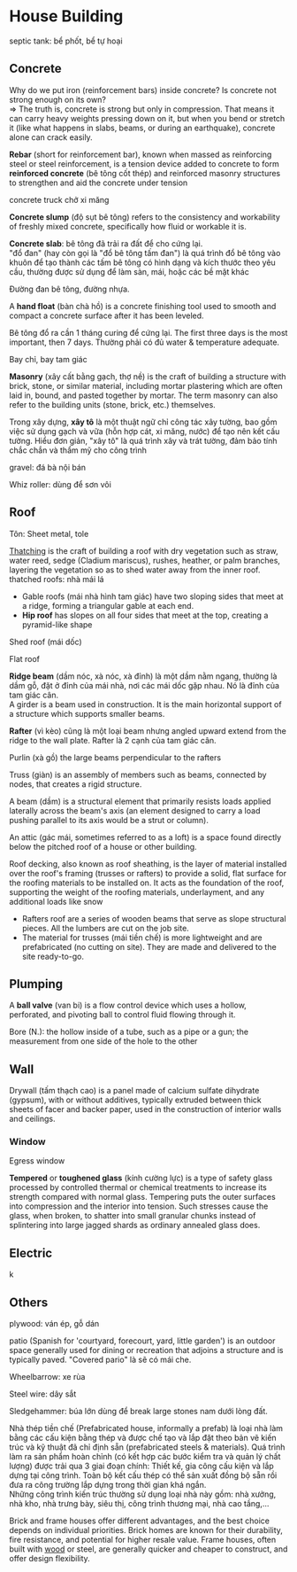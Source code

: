 # House Building

septic tank: bể phốt, bể tự hoại

## Concrete

Why do we put iron (reinforcement bars) inside concrete? Is concrete not strong enough on its own?  
=> The truth is, concrete is strong but only in compression. That means it can carry heavy weights pressing down on it, but when you bend or stretch it (like what happens in slabs, beams, or during an earthquake), concrete alone can crack easily.

**Rebar** (short for reinforcement bar), known when massed as reinforcing steel or steel reinforcement, is a tension device added to concrete to form **reinforced concrete** (bê tông cốt thép) and reinforced masonry structures to strengthen and aid the concrete under tension

concrete truck chở xi măng

**Concrete slump** (độ sụt bê tông) refers to the consistency and workability of freshly mixed concrete, specifically how fluid or workable it is.

**Concrete slab**: bê tông đã trải ra đất để cho cứng lại.  
"đổ đan" (hay còn gọi là "đổ bê tông tấm đan") là quá trình đổ bê tông vào khuôn để tạo thành các tấm bê tông có hình dạng và kích thước theo yêu cầu, thường được sử dụng để làm sàn, mái, hoặc các bề mặt khác

Đường đan bê tông, đường nhựa.

A **hand float** (bàn chà hồ) is a concrete finishing tool used to smooth and compact a concrete surface after it has been leveled.

Bê tông đổ ra cần 1 tháng curing để cứng lại. The first three days is the most important, then 7 days. Thường phải có đủ water & temperature adequate.

Bay chỉ, bay tam giác

**Masonry** (xây cất bằng gạch, thợ nề) is the craft of building a structure with brick, stone, or similar material, including mortar plastering which are often laid in, bound, and pasted together by mortar. The term masonry can also refer to the building units (stone, brick, etc.) themselves.

Trong xây dựng, **xây tô** là một thuật ngữ chỉ công tác xây tường, bao gồm việc sử dụng gạch và vữa (hỗn hợp cát, xi măng, nước) để tạo nên kết cấu tường. Hiểu đơn giản, "xây tô" là quá trình xây và trát tường, đảm bảo tính chắc chắn và thẩm mỹ cho công trình

gravel: đá bà nội bán

Whiz roller: dùng để sơn vôi

## Roof

Tôn: Sheet metal, tole

[Thatching](https://en.wikipedia.org/wiki/Thatching) is the craft of building a roof with dry vegetation such as straw, water reed, sedge (Cladium mariscus), rushes, heather, or palm branches, layering the vegetation so as to shed water away from the inner roof.  
thatched roofs: nhà mái lá

- Gable roofs (mái nhà hình tam giác) have two sloping sides that meet at a ridge, forming a triangular gable at each end.
- **Hip roof** has slopes on all four sides that meet at the top, creating a pyramid-like shape

Shed roof (mái dốc)

Flat roof

**Ridge beam** (dầm nóc, xà nóc, xà đỉnh) là một dầm nằm ngang, thường là dầm gỗ, đặt ở đỉnh của mái nhà, nơi các mái dốc gặp nhau. Nó là đỉnh của tam giác cân.  
A girder is a beam used in construction. It is the main horizontal support of a structure which supports smaller beams.

**Rafter** (vì kèo) cũng là một loại beam nhưng angled upward extend from the ridge to the wall plate. Rafter là 2 cạnh của tam giác cân.

Purlin (xà gồ) the large beams perpendicular to the rafters

Truss (giàn) is an assembly of members such as beams, connected by nodes, that creates a rigid structure.

A beam (dầm) is a structural element that primarily resists loads applied laterally across the beam's axis (an element designed to carry a load pushing parallel to its axis would be a strut or column).

An attic (gác mái, sometimes referred to as a loft) is a space found directly below the pitched roof of a house or other building.

Roof decking, also known as roof sheathing, is the layer of material installed over the roof's framing (trusses or rafters) to provide a solid, flat surface for the roofing materials to be installed on. It acts as the foundation of the roof, supporting the weight of the roofing materials, underlayment, and any additional loads like snow

- Rafters roof are a series of wooden beams that serve as slope structural pieces. All the lumbers are cut on the job site.
- The material for trusses (mái tiền chế) is more lightweight and are prefabricated (no cutting on site). They are made and delivered to the site ready-to-go.

## Plumping

A **ball valve** (van bi) is a flow control device which uses a hollow, perforated, and pivoting ball to control fluid flowing through it.

Bore (N.): the hollow inside of a tube, such as a pipe or a gun; the measurement from one side of the hole to the other

## Wall

Drywall (tấm thạch cao) is a panel made of calcium sulfate dihydrate (gypsum), with or without additives, typically extruded between thick sheets of facer and backer paper, used in the construction of interior walls and ceilings.

### Window

Egress window

**Tempered** or **toughened glass** (kính cường lực) is a type of safety glass processed by controlled thermal or chemical treatments to increase its strength compared with normal glass. Tempering puts the outer surfaces into compression and the interior into tension. Such stresses cause the glass, when broken, to shatter into small granular chunks instead of splintering into large jagged shards as ordinary annealed glass does.

## Electric

k

## Others

plywood: ván ép, gỗ dán

patio (Spanish for 'courtyard, forecourt, yard, little garden') is an outdoor space generally used for dining or recreation that adjoins a structure and is typically paved. "Covered pario" là sẽ có mái che.

Wheelbarrow: xe rùa

Steel wire: dây sắt

Sledgehammer: búa lớn dùng để break large stones nam dưới lòng đất.

Nhà thép tiền chế (Prefabricated house, informally a prefab) là loại nhà làm bằng các cấu kiện bằng thép và được chế tạo và lắp đặt theo bản vẽ kiến trúc và kỹ thuật đã chỉ định sẵn (prefabricated steels & materials). Quá trình làm ra sản phẩm hoàn chỉnh (có kết hợp các bước kiểm tra và quản lý chất lượng) được trải qua 3 giai đoạn chính: Thiết kế, gia công cấu kiện và lắp dựng tại công trình. Toàn bộ kết cấu thép có thể sản xuất đồng bộ sẵn rồi đưa ra công trường lắp dựng trong thời gian khá ngắn.  
Những công trình kiến trúc thường sử dụng loại nhà này gồm: nhà xưởng, nhà kho, nhà trưng bày, siêu thị, công trình thương mại, nhà cao tầng,...

Brick and frame houses offer different advantages, and the best choice depends on individual priorities. Brick homes are known for their durability, fire resistance, and potential for higher resale value. Frame houses, often built with [wood](https://www.youtube.com/watch?v=cd3UhDp6wac&list=PL8XEQ1XKYNDU28EZTqiP_qMo3kriBsnMk&index=10) or steel, are generally quicker and cheaper to construct, and offer design flexibility.

